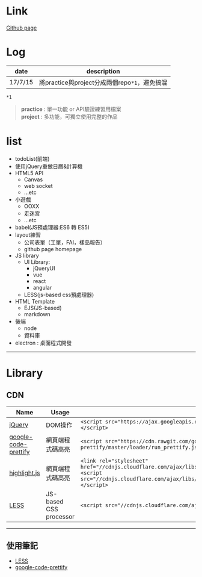 # Link
[Github page](https://gb771011.github.io/myFrontEnd/)

# Log
date | description
--|--
17/7/15 | 將practice與project分成兩個repo`*1`，避免搞混

`*1`       
>**practice** : 單一功能 or API驗證練習用檔案  
**project** : 多功能，可獨立使用完整的作品


# list

* todoList(前端)
* 使用jQuery重做日曆&計算機
* HTML5 API
    * Canvas
    * web socket
    * ...etc
* 小遊戲
    * OOXX      
    * 走迷宮   
    * ...etc    
* babel(JS預處理器:ES6 轉 ES5)
* layout練習  
    * 公司表單（工單，FAI，樣品報告）     
    * github page homepage
* JS library
    * UI Library:
        * jQueryUI
        * vue
        * react
        * angular
    * LESS(js-based css預處理器)    
* HTML Template
    * EJS(JS-based)  
    * markdown 
* 後端
    * node
    * 資料庫   
* electron : 桌面程式開發

---

# Library
## CDN
Name|Usage|CDN
--|--|--
[jQuery](https://jquery.com/)|DOM操作|`<script src="https://ajax.googleapis.com/ajax/libs/jquery/3.2.1/jquery.min.js"></script>`
[google-code-prettify](https://github.com/google/code-prettify)|網頁端程式碼高亮|`<script src="https://cdn.rawgit.com/google/code-prettify/master/loader/run_prettify.js"></script>`
[highlight.js](https://highlightjs.org/)|網頁端程式碼高亮|`<link rel="stylesheet" href="//cdnjs.cloudflare.com/ajax/libs/highlight.js/9.12.0/styles/default.min.css">`  `<script src="//cdnjs.cloudflare.com/ajax/libs/highlight.js/9.12.0/highlight.min.js"></script>`
[LESS](http://lesscss.org/#getting-started) | JS-based CSS processor|`<script src="//cdnjs.cloudflare.com/ajax/libs/less.js/2.7.2/less.min.js"></script>`

---
## 使用筆記

* [LESS](./@library_note/less.md)
* [google-code-prettify](./@library_note/google-code-prettify.md)
